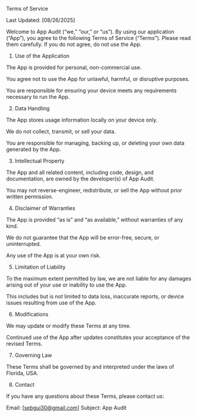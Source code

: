 Terms of Service

Last Updated: [08/26/2025]

Welcome to App Audit (“we,” “our,” or “us”). By using our application (“App”), you agree to the following Terms of Service (“Terms”). Please read them carefully. If you do not agree, do not use the App.

1. Use of the Application

The App is provided for personal, non-commercial use.

You agree not to use the App for unlawful, harmful, or disruptive purposes.

You are responsible for ensuring your device meets any requirements necessary to run the App.

2. Data Handling

The App stores usage information locally on your device only.

We do not collect, transmit, or sell your data.

You are responsible for managing, backing up, or deleting your own data generated by the App.

3. Intellectual Property

The App and all related content, including code, design, and documentation, are owned by the developer(s) of App Audit.

You may not reverse-engineer, redistribute, or sell the App without prior written permission.

4. Disclaimer of Warranties

The App is provided “as is” and “as available,” without warranties of any kind.

We do not guarantee that the App will be error-free, secure, or uninterrupted.

Any use of the App is at your own risk.

5. Limitation of Liability

To the maximum extent permitted by law, we are not liable for any damages arising out of your use or inability to use the App.

This includes but is not limited to data loss, inaccurate reports, or device issues resulting from use of the App.

6. Modifications

We may update or modify these Terms at any time.

Continued use of the App after updates constitutes your acceptance of the revised Terms.

7. Governing Law

These Terms shall be governed by and interpreted under the laws of Florida, USA.

8. Contact

If you have any questions about these Terms, please contact us:

Email: [sebgui30@gmail.com]
Subject: App Audit